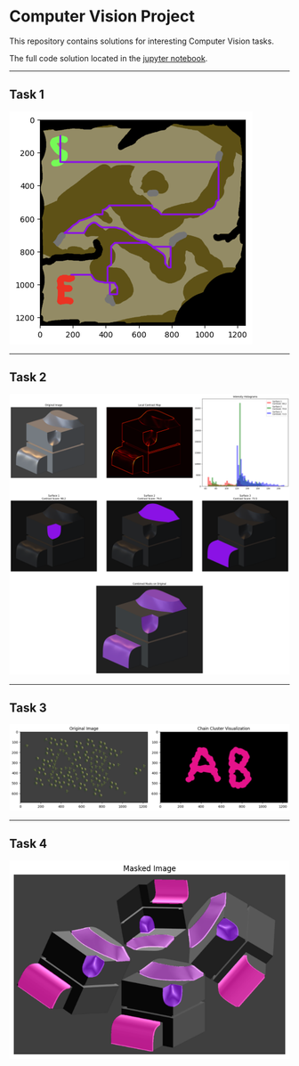 # Computer Vision Project

This repository contains solutions for interesting Computer Vision tasks. 

The full code solution located in the [jupyter notebook](notebook/computer-vision-for-atlas.ipynb).

---

## Task 1
![result_1.png](imgs/result_1.png)

---

## Task 2
![result_2.png](imgs/result_2.png)

---

## Task 3
![result_3.png](imgs/result_3.png)

---

## Task 4
![result_4.png](imgs/result_4.png)
